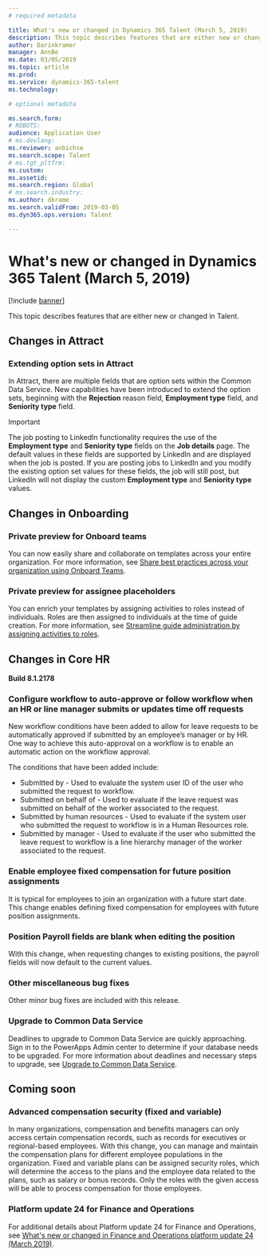 ```yaml
---
# required metadata

title: What's new or changed in Dynamics 365 Talent (March 5, 2019)
description: This topic describes features that are either new or changed in Microsoft Dynamics 365 Talent.
author: Darinkramer
manager: AnnBe
ms.date: 03/05/2019
ms.topic: article
ms.prod: 
ms.service: dynamics-365-talent
ms.technology: 

# optional metadata

ms.search.form: 
# ROBOTS: 
audience: Application User
# ms.devlang: 
ms.reviewer: anbichse
ms.search.scope: Talent
# ms.tgt_pltfrm: 
ms.custom: 
ms.assetid: 
ms.search.region: Global
# ms.search.industry: 
ms.author: dkrame
ms.search.validFrom: 2019-03-05
ms.dyn365.ops.version: Talent

---
```

# What's new or changed in Dynamics 365 Talent (March 5, 2019)

[!include [banner](includes/banner.md)]

This topic describes features that are either new or changed in Talent.

## Changes in Attract

### Extending option sets in Attract

In Attract, there are multiple fields that are option sets within the Common Data Service. New capabilities have been introduced to extend the option sets, beginning with the **Rejection** reason field, **Employment type** field, and **Seniority type** field.

> [!IMPORTANT]
> The job posting to LinkedIn functionality requires the use of the **Employment type** and **Seniority type** fields on the **Job details** page. The default values in these fields are supported by LinkedIn and are displayed when the job is posted. If you are posting jobs to LinkedIn and you modify the existing option set values for these fields, the job will still post, but LinkedIn will not display the custom **Employment type** and **Seniority type** values.

## Changes in Onboarding

### Private preview for Onboard teams
You can now easily share and collaborate on templates across your entire organization. For more information, see [Share best practices across your organization using Onboard Teams](https://docs.microsoft.com/business-applications-release-notes/April19/dynamics365-talent/onboard/share-best-practices-teams).

### Private preview for assignee placeholders
You can enrich your templates by assigning activities to roles instead of individuals. Roles are then assigned to individuals at the time of guide creation. For more information, see [Streamline guide administration by assigning activities to roles](https://docs.microsoft.com/business-applications-release-notes/April19/dynamics365-talent/onboard/assign-activities-roles).

## Changes in Core HR
**Build 8.1.2178**

### Configure workflow to auto-approve or follow workflow when an HR or line manager submits or updates time off requests
New workflow conditions have been added to allow for leave requests to be automatically approved if submitted by an employee’s manager or by HR. One way to achieve this auto-approval on a workflow is to enable an automatic action on the workflow approval.

The conditions that have been added include:

- Submitted by - Used to evaluate the system user ID of the user who submitted the request to workflow.
- Submitted on behalf of - Used to evaluate if the leave request was submitted on behalf of the worker associated to the request.
- Submitted by human resources - Used to evaluate if the system user who submitted the request to workflow is in a Human Resources role.
- Submitted by manager - Used to evaluate if the user who submitted the leave request to workflow is a line hierarchy manager of the worker associated to the request.

### Enable employee fixed compensation for future position assignments
It is typical for employees to join an organization with a future start date. This change enables defining fixed compensation for employees with future position assignments.

### Position Payroll fields are blank when editing the position
With this change, when requesting changes to existing positions, the payroll fields will now default to the current values.

### Other miscellaneous bug fixes
Other minor bug fixes are included with this release.

### Upgrade to Common Data Service
Deadlines to upgrade to Common Data Service are quickly approaching. Sign in to the PowerApps Admin center to determine if your database needs to be upgraded. For more information about deadlines and necessary steps to upgrade, see [Upgrade to Common Data Service](https://docs.microsoft.com/common-data-service/upgradecds/introduction-upgrade-cds).

## Coming soon

###  Advanced compensation security (fixed and variable)
In many organizations, compensation and benefits managers can only access certain compensation records, such as records for executives or regional-based employees. With this change, you can manage and maintain the compensation plans for different employee populations in the organization. Fixed and variable plans can be assigned security roles, which will determine the access to the plans and the employee data related to the plans, such as salary or bonus records. Only the roles with the given access will be able to process compensation for those employees.

###  Platform update 24 for Finance and Operations
For additional details about Platform update 24 for Finance and Operations, see [What's new or changed in Finance and Operations platform update 24 (March 2019)](https://docs.microsoft.com/dynamics365/unified-operations/fin-and-ops/get-started/whats-new-platform-update-24).
